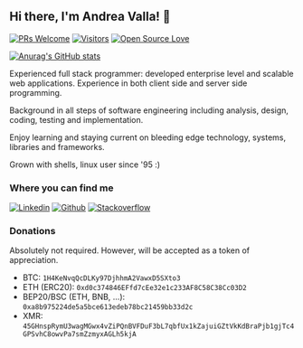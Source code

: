 ## Hi there, I'm Andrea Valla! 👋

[![PRs Welcome](https://img.shields.io/badge/PRs-welcome-brightgreen.svg?style=flat&logo=github)](https://github.com/avalla)
[![Visitors](https://visitor-badge.glitch.me/badge?page_id=avalla.visitor-badge)](https://github.com/avalla)
[![Open Source Love](https://badges.frapsoft.com/os/v2/open-source.svg?v=103)](https://github.com/avalla)

[![Anurag's GitHub stats](https://github-readme-stats.vercel.app/api?username=avalla)](https://github.com/avalla/github-readme-stats)

Experienced full stack programmer: developed enterprise level and scalable web applications. Experience in both client side and server side programming.

Background in all steps of software engineering including analysis, design, coding, testing and implementation.

Enjoy learning and staying current on bleeding edge technology, systems, libraries and frameworks.

Grown with shells, linux user since '95 :)

### Where you can find me

[![Linkedin](https://img.shields.io/badge/-Linkedin-%230a66c2?logo=linkedin)](https://linkedin.com/in/avalla)
[![Github](https://img.shields.io/badge/-Github-black?logo=github)](https://github.com/avalla)
[![Stackoverflow](https://img.shields.io/badge/-Stack%20Overflow-%23fafafb?logo=stackoverflow)](https://stackoverflow.com/users/876314)

### Donations

Absolutely not required. However, will be accepted as a token of appreciation.

- BTC: `1H4KeNvqQcDLKy97DjhhmA2VawxD5SXto3`
- ETH (ERC20): `0xd0c374846EFfd7cEe32e1c233AF8C58C38Cc03D2`
- BEP20/BSC (ETH, BNB, ...): `0xa8b975224de5a5bce613edeb78bc21459bb33d2c`
- XMR: `45GHnspRymU3wagMGwx4vZiPQnBVFDuF3bL7qbfUx1kZajuiGZtVkKdBraPjb1gjTc4GPSvhC8owvPa7smZzmyxAGLh5kjA`

<!--
**avalla/avalla** is a ✨ _special_ ✨ repository because its `README.md` (this file) appears on your GitHub profile.

Here are some ideas to get you started:

- 🔭 I’m currently working on ...
- 🌱 I’m currently learning ...
- 👯 I’m looking to collaborate on ...
- 🤔 I’m looking for help with ...
- 💬 Ask me about ...
- 📫 How to reach me: ...
- 😄 Pronouns: ...
- ⚡ Fun fact: ...
-->
